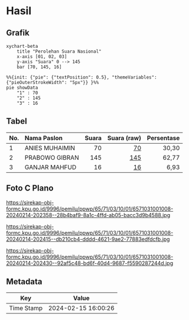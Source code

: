 # Hasil

## Grafik

```mermaid
xychart-beta
    title "Perolehan Suara Nasional"
    x-axis [01, 02, 03]
    y-axis "Suara" 0 --> 145
    bar [70, 145, 16]
```

```mermaid
%%{init: {"pie": {"textPosition": 0.5}, "themeVariables": {"pieOuterStrokeWidth": "5px"}} }%%
pie showData
    "1" : 70
    "2" : 145
    "3" : 16
```

## Tabel

| No. | Nama Paslon    | Suara | Suara (raw) | Persentase |
|:--- |:-------------- | -----:| -----------:| ----------:|
| 1   | ANIES MUHAIMIN | 70    | [70][p-1]   | 30,30      |
| 2   | PRABOWO GIBRAN | 145   | [145][p-2]  | 62,77      |
| 3   | GANJAR MAHFUD  | 16    | [16][p-3]   | 6,93       |


[p-1]: https://github.com/gigit-pemilu/pemilu-2024/blob/main/pilpres/hitung-suara/sub/65-kalimantan-utara/sub/71-kota-tarakan/sub/03-tarakan-timur/sub/1001-lingkas-ujung/sub/008-tps/sub/paslon-1.txt
[p-2]: https://github.com/gigit-pemilu/pemilu-2024/blob/main/pilpres/hitung-suara/sub/65-kalimantan-utara/sub/71-kota-tarakan/sub/03-tarakan-timur/sub/1001-lingkas-ujung/sub/008-tps/sub/paslon-2.txt
[p-3]: https://github.com/gigit-pemilu/pemilu-2024/blob/main/pilpres/hitung-suara/sub/65-kalimantan-utara/sub/71-kota-tarakan/sub/03-tarakan-timur/sub/1001-lingkas-ujung/sub/008-tps/sub/paslon-3.txt

## Foto C Plano

https://sirekap-obj-formc.kpu.go.id/9996/pemilu/ppwp/65/71/03/10/01/6571031001008-20240214-202358--28b4baf9-8a1c-4ffd-ab05-bacc3d9b4588.jpg

https://sirekap-obj-formc.kpu.go.id/9996/pemilu/ppwp/65/71/03/10/01/6571031001008-20240214-202415--db210cb4-dddd-4621-9ae2-77883edfdcfb.jpg

https://sirekap-obj-formc.kpu.go.id/9996/pemilu/ppwp/65/71/03/10/01/6571031001008-20240214-202430--92af5c48-bd6f-40d4-9687-f5590287244d.jpg


## Metadata

| Key        | Value               |
| ---------- | ------------------- |
| Time Stamp | 2024-02-15 16:00:26 |




